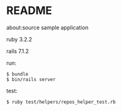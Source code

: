 # README

about:source sample application

ruby 3.2.2

rails 7.1.2

run:
```
$ bundle
$ bin/rails server
```

test:
```
$ ruby test/helpers/repos_helper_test.rb
```
